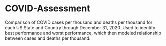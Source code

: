 # COVID-Assessment
Comparison of COVID cases per thousand and deaths per thousand for each US State and Country through December 31, 2020. Used to identify best performance and worst performance, which then modeled relationship between cases and deaths per thousand.
